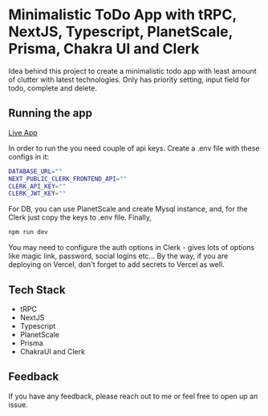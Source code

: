 # Minimalistic ToDo App with tRPC, NextJS, Typescript, PlanetScale, Prisma, Chakra UI and Clerk

Idea behind this project to create a minimalistic todo app with least amount of clutter with latest technologies.
Only has priority setting, input field for todo, complete and delete.

## Running the app
[Live App](https://min-todo-lemon.vercel.app/)

In order to run the you need couple of api keys. Create a .env file with these configs in it:

```bash
DATABASE_URL=""
NEXT_PUBLIC_CLERK_FRONTEND_API=""
CLERK_API_KEY=""
CLERK_JWT_KEY=""
```
For DB, you can use PlanetScale and create Mysql instance, and, for the Clerk just copy the keys to .env file.
Finally,

```bash
npm run dev
```

You may need to configure the auth options in Clerk - gives lots of options like magic link, password, social logins etc...
By the way, if you are deploying on Vercel, don't forget to add secrets to Vercel as well.

## Tech Stack

- tRPC
- NextJS
- Typescript
- PlanetScale
- Prisma
- ChakraUI and Clerk

## Feedback

If you have any feedback, please reach out to me or feel free to open up an issue.
